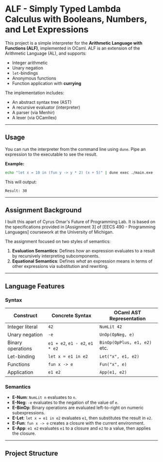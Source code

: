 # ALF - Simply Typed Lambda Calculus with Booleans, Numbers, and Let Expressions

This project is a simple interpreter for the **Arithmetic Language with Functions (ALF)**, implemented in OCaml. ALF is an extension of the Arithmetic Language (AL), and supports:
- Integer arithmetic
- Unary negation
- `let`-bindings
- Anonymous functions
- Function application with **currying** 

The implementation includes:
- An abstract syntax tree (AST)
- A recursive evaluator (interpreter)
- A parser (via Menhir)
- A lexer (via OCamllex)

---

## Usage

You can run the interpreter from the command line using `dune`. Pipe an expression to the executable to see the result.

**Example:**
```sh
echo "let x = 10 in (fun y -> y * 2) (x + 5)" | dune exec ./main.exe
```
This will output:
```
Result: 30
```

---

## Assignment Background

I built this apart of Cyrus Omar's Future of Programming Lab. It is  based on the specifications provided in [Assignment 3] of [EECS 490 - Programming Languages] coursework at the University of Michigan.

The assignment focused on two styles of semantics:
1. **Evaluation Semantics**: Defines *how* an expression evaluates to a result by recursively interpreting subcomponents.
2. **Equational Semantics**: Defines *what* an expression means in terms of other expressions via substitution and rewriting.

---

##  Language Features

### Syntax

| Construct         | Concrete Syntax             | OCaml AST Representation      |
|------------------|-----------------------------|-------------------------------|
| Integer literal   | `42`                        | `NumLit 42`                   |
| Unary negation    | `-e`                        | `UnOp(OpNeg, e)`              |
| Binary operations | `e1 + e2`, `e1 - e2`, `e1 * e2` | `BinOp(OpPlus, e1, e2)` etc. |
| Let-binding       | `let x = e1 in e2`          | `Let("x", e1, e2)`            |
| Functions         | `fun x -> e`                | `Fun("x", e)`                 |
| Application       | `e1 e2`                     | `App(e1, e2)`                 |

### Semantics

- **E-Num**: `NumLit n` evaluates to `n`.
- **E-Neg**: `-e` evaluates to the negation of the value of `e`.
- **E-BinOp**: Binary operations are evaluated left-to-right on numeric subexpressions.
- **E-Let**: `let x = e1 in e2` evaluates `e1`, then substitutes the result in `e2`.
- **E-Fun**: `fun x -> e` creates a closure with the current environment.
- **E-App**: `e1 e2` evaluates `e1` to a closure and `e2` to a value, then applies the closure.

---

## Project Structure

```
